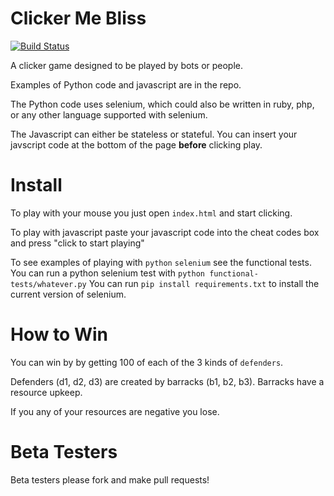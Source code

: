 Clicker Me Bliss
================
[![Build Status](https://travis-ci.org/SEOVictory/clicker-me-bliss.png?branch=master)](https://travis-ci.org/SEOVictory/clicker-me-bliss)

A clicker game designed to be played by bots or people.

Examples of Python code and javascript are in the repo.

The Python code uses selenium, which could also be written in ruby, php,
or any other language supported with selenium.

The Javascript can either be stateless or stateful. You can insert
your javscript code at the bottom of the page **before** clicking
play.


Install
===============
To play with your mouse you just open `index.html` and start clicking.

To play with javascript paste your javascript code into the cheat
codes box and press "click to start playing"

To see examples of playing with `python` `selenium` see the functional
tests. You can run a python selenium test with `python
functional-tests/whatever.py` You can run `pip install
requirements.txt` to install the current version of selenium.


How to Win
===============
You can win by by getting 100 of each of the 3 kinds of `defenders`.

Defenders (d1, d2, d3) are created by barracks (b1, b2, b3). Barracks
have a resource upkeep.

If you any of your resources are negative you lose.


Beta Testers
==============
Beta testers please fork and make pull requests!